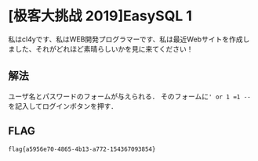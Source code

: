 # [极客大挑战 2019]EasySQL 1

私はcl4yです、私はWEB開発プログラマーです、私は最近Webサイトを作成しました、それがどれほど素晴らしいかを見に来てください！

## 解法

ユーザ名とパスワードのフォームが与えられる．
そのフォームに`' or 1 =1 --`を記入してログインボタンを押す．

## FLAG

```bash
flag{a5956e70-4865-4b13-a772-154367093854}
```
